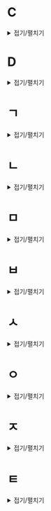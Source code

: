 # C
<details markdown="1">
<summary>접기/펼치기</summary>

- [c++ stl 자료구조](https://github.com/LEE026/algorithm-and-data-structure/tree/main/c%2B%2B_stl_data_structure)
  - [vector](https://github.com/LEE026/algorithm-and-data-structure/blob/main/c%2B%2B_stl_data_structure/vector.md)
  - list
  - [set, unordered_set](https://github.com/LEE026/algorithm-and-data-structure/blob/main/c%2B%2B_stl_data_structure/set.md)
  - map, unordered_map
  - [string](https://github.com/LEE026/algorithm-and-data-structure/blob/main/c%2B%2B_stl_data_structure/string.md)
  - [queue](https://github.com/LEE026/algorithm-and-data-structure/blob/main/c%2B%2B_stl_data_structure/queue.md)
  - [stack](https://github.com/LEE026/algorithm-and-data-structure/blob/main/c%2B%2B_stl_data_structure/stack.md)
  - [priority_queue](https://github.com/LEE026/algorithm-and-data-structure/blob/main/c%2B%2B_stl_data_structure/priority_queue.md)
  - deque
  - bitset
  - tuple
  
  
</details>

# D
<details markdown="1">
<summary>접기/펼치기</summary>

- DP
  - 0/1 배낭문제
  - LIS(가장 긴 증가하는 부분 수열)
  
  </details>
  

# ㄱ
<details markdown="1">
<summary>접기/펼치기</summary>

- 그래프
  - 그래프 순회
    - bfs
    - dfs
  - 최단거리 알고리즘
    - 다익스트라
    - 벨만포드
    - SPFA
    - 플로이드-워셜
  - 최소신장트리
  - 유니온 파인드
  - 크루스칼 알고리즘
  - 프림 알고리즘
  - 오일러 경로,회로
  - 해밀턴 경로,회로
  - 위상정렬

- 그리디
  - 스윕 라인
  
  </details>
  
# ㄴ
<details markdown="1">
<summary>접기/펼치기</summary>

- 누적합

</details>

# ㅁ
<details markdown="1">
<summary>접기/펼치기</summary>

- 문자열
  - kmp
  - LCS(가장 긴 증가하는 부분 문자열)
  
  </details>
  
# ㅂ
<details markdown="1">
<summary>접기/펼치기</summary>

- 백트래킹
- [분할정복](https://github.com/LEE026/algorithm-and-data-structure/blob/main/divide_and_conquer/divide_and_conquer.md)
- 브루트 포스

</details>


# ㅅ
<details markdown="1">
<summary>접기/펼치기</summary>

- 세그먼트 트리
- 수학
  - 정수론
  - 유클리드 호제법
  - 중국인의 나머지 정리
  - 칸토어 집합
  - 뫼비우스 반전공식
  - 고속 푸리에 변환
  - CCW
  
  </details>
  

# ㅇ
<details markdown="1">
<summary>접기/펼치기</summary>

- 이진 탐색
  - c++ stl
    - lower_bound
    - upper_bound
    - binary_search
  - 매개변수 탐색
  
  </details>
  
  
# ㅈ
<details markdown="1">
<summary>접기/펼치기</summary>

- 재귀
- 정렬
  - 선택 정렬
  - 삽입정렬
  - 버블 정렬
  - 힙정렬
  - 합병 정렬
  - 퀵정렬
  - 기수정렬
  - c++ stl
    - sort
    
    </details>
    

# ㅌ
<details markdown="1">
<summary>접기/펼치기</summary>

- 트리
  - 트리 dp

</details>







